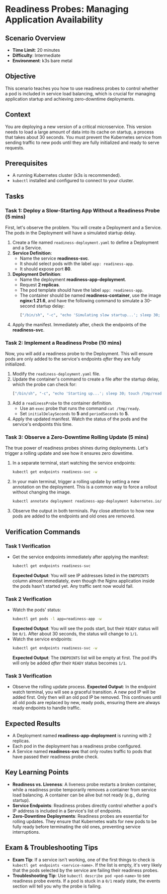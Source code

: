 # Readiness Probes: Managing Application Availability

## Scenario Overview
-   **Time Limit**: 20 minutes
-   **Difficulty**: Intermediate
-   **Environment**: k3s bare metal

## Objective
This scenario teaches you how to use readiness probes to control whether a pod is included in service load balancing, which is crucial for managing application startup and achieving zero-downtime deployments.

## Context
You are deploying a new version of a critical microservice. This version needs to load a large amount of data into its cache on startup, a process that takes about 30 seconds. You must prevent the Kubernetes service from sending traffic to new pods until they are fully initialized and ready to serve requests.

## Prerequisites
-   A running Kubernetes cluster (k3s is recommended).
-   `kubectl` installed and configured to connect to your cluster.

## Tasks

### Task 1: Deploy a Slow-Starting App Without a Readiness Probe (5 mins)
First, let's observe the problem. You will create a Deployment and a Service. The pods in the Deployment will have a simulated startup delay.

1.  Create a file named `readiness-deployment.yaml` to define a Deployment and a Service.
2.  **Service Definition**:
    -   Name the service **readiness-svc**.
    -   It should select pods with the label `app: readiness-app`.
    -   It should expose port **80**.
3.  **Deployment Definition**:
    -   Name the deployment **readiness-app-deployment**.
    -   Request **2 replicas**.
    -   The pod template should have the label `app: readiness-app`.
    -   The container should be named **readiness-container**, use the image **nginx:1.21.6**, and have the following command to simulate a 30-second startup delay:
        ```bash
        ["/bin/sh", "-c", "echo 'Simulating slow startup...'; sleep 30; echo 'Application started!'; nginx -g 'daemon off;'"]
        ```
4.  Apply the manifest. Immediately after, check the endpoints of the **readiness-svc**.

### Task 2: Implement a Readiness Probe (10 mins)
Now, you will add a readiness probe to the Deployment. This will ensure pods are only added to the service's endpoints *after* they are fully initialized.

1.  Modify the `readiness-deployment.yaml` file.
2.  Update the container's command to create a file after the startup delay, which the probe can check for:
    ```bash
    ["/bin/sh", "-c", "echo 'Starting up...'; sleep 30; touch /tmp/ready; echo 'Application ready.'; nginx -g 'daemon off;'"]
    ```
3.  Add a `readinessProbe` to the container definition.
    -   Use an `exec` probe that runs the command `cat /tmp/ready`.
    -   Set `initialDelaySeconds` to **5** and `periodSeconds` to **5**.
4.  Apply the updated manifest. Watch the status of the pods and the service's endpoints this time.

### Task 3: Observe a Zero-Downtime Rolling Update (5 mins)
The true power of readiness probes shines during deployments. Let's trigger a rolling update and see how it ensures zero downtime.

1.  In a separate terminal, start watching the service endpoints:
    ```bash
    kubectl get endpoints readiness-svc -w
    ```
2.  In your main terminal, trigger a rolling update by setting a new annotation on the deployment. This is a common way to force a rollout without changing the image.
    ```bash
    kubectl annotate deployment readiness-app-deployment kubernetes.io/restartedAt=$(date +'%Y-%m-%dT%H:%M:%S%z') --overwrite
    ```
3.  Observe the output in both terminals. Pay close attention to how new pods are added to the endpoints and old ones are removed.

## Verification Commands

### Task 1 Verification
-   Get the service endpoints immediately after applying the manifest:
    ```bash
    kubectl get endpoints readiness-svc
    ```
    **Expected Output**: You will see IP addresses listed in the `ENDPOINTS` column almost immediately, even though the Nginx application inside the pods hasn't started yet. Any traffic sent now would fail.

### Task 2 Verification
-   Watch the pods' status:
    ```bash
    kubectl get pods -l app=readiness-app -w
    ```
    **Expected Output**: You will see the pods start, but their `READY` status will be `0/1`. After about 30 seconds, the status will change to `1/1`.
-   Watch the service endpoints:
    ```bash
    kubectl get endpoints readiness-svc -w
    ```
    **Expected Output**: The `ENDPOINTS` list will be empty at first. The pod IPs will only be added *after* their `READY` status becomes `1/1`.

### Task 3 Verification
-   Observe the rolling update process.
    **Expected Output**: In the endpoint watch terminal, you will see a graceful transition. A new pod IP will be added first. Only then will an old pod IP be removed. This continues until all old pods are replaced by new, ready pods, ensuring there are always ready endpoints to handle traffic.

## Expected Results
-   A Deployment named **readiness-app-deployment** is running with 2 replicas.
-   Each pod in the deployment has a readiness probe configured.
-   A Service named **readiness-svc** that only routes traffic to pods that have passed their readiness probe check.

## Key Learning Points
-   **Readiness vs. Liveness**: A liveness probe restarts a broken container, while a readiness probe temporarily removes a container from service load balancing. A container can be alive but not ready (e.g., during startup).
-   **Service Endpoints**: Readiness probes directly control whether a pod's IP address is included in a Service's list of endpoints.
-   **Zero-Downtime Deployments**: Readiness probes are essential for rolling updates. They ensure that Kubernetes waits for new pods to be fully ready before terminating the old ones, preventing service interruptions.

## Exam & Troubleshooting Tips
-   **Exam Tip**: If a service isn't working, one of the first things to check is `kubectl get endpoints <service-name>`. If the list is empty, it's very likely that the pods selected by the service are failing their readiness probes.
-   **Troubleshooting Tip**: Use `kubectl describe pod <pod-name>` to see readiness probe events. If a pod is stuck in a `0/1` ready state, the events section will tell you why the probe is failing.

